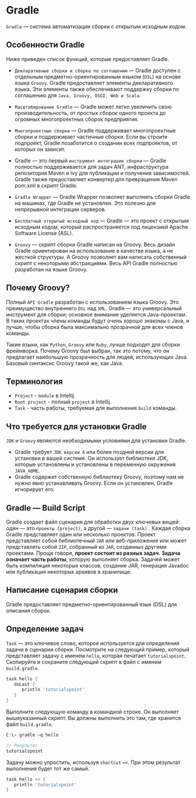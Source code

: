 # Gradle

`Gradle` — система автоматизации сборки с открытым исходным кодом.

## Особенности Gradle

Ниже приведен список функций, которые предоставляет Gradle.

- `Декларативные сборки и сборка по соглашению` — Gradle доступен с отдельным предметно-ориентированным языком (`DSL`) на основе языка `Groovy`. 
Gradle предоставляет элементы декларативного языка. Эти элементы также обеспечивают поддержку сборки по соглашению для `Java, Groovy, OSGI, Web и Scala`.

- `Масштабирование Gradle` — Gradle может легко увеличить свою производительность, от простых сборок одного проекта до огромных многопроектных сборок 
предприятия.

- `Многопроектные сборки` — Gradle поддерживает многопроектные сборки и поддерживает частичные сборки. Если вы строите подпроект, Gradle позаботится о создании 
всех подпроектов, от которых он зависит.

- Gradle — это первый `инструмент интеграции сборки` — Gradle полностью поддерживается для задач ANT, инфраструктура репозитория Maven и lvy для публикации и 
получения зависимостей. Gradle также предоставляет конвертер для превращения Maven pom.xml в скрипт Gradle.

- `Gradle Wrapper` — Gradle Wrapper позволяет выполнять сборки Gradle на машинах, где Gradle не установлен. Это полезно для непрерывной интеграции серверов.

- `Бесплатный открытый исходный код` — Gradle — это проект с открытым исходным кодом, который распространяется под лицензией Apache Software License (ASL).

- `Groovy` — скрипт сборки Gradle написан на Groovy. Весь дизайн Gradle ориентирован на использование в качестве языка, а не жесткой структуры. А Groovy 
позволяет вам написать собственный скрипт с некоторыми абстракциями. Весь API Gradle полностью разработан на языке Groovy.

## Почему Groovy?

Полный `API Gradle` разработан с использованием языка Groovy. Это преимущество внутреннего `DSL` над `XML`. Gradle — это универсальный инструмент для сборки;
основное внимание уделяется Java-проектам. В таких проектах члены команды будут очень хорошо знакомы с Java, и лучше, чтобы сборка была максимально прозрачной 
для всех членов команды.

Такие языки, как `Python`, `Groovy` или `Ruby`, лучше подходят для сборки фреймворка. Почему Groovy был выбран, так это потому, что он предлагает наибольшую
прозрачность для людей, использующих Java. Базовый синтаксис Groovy такой же, как Java.

## Терминология

- `Project` - `module` в Intellij. 
- `Root project` - полный `project` в Intellij.
- `Task` - часть работы, требуемая для выполнения `build` команды.

## Что требуется для установки Gradle

`JDK` и `Groovy` являются необходимыми условиями для установки Gradle.

- Gradle требует `JDK версии 6` или более поздней версии для установки в вашей системе. Он использует библиотеки JDK, которые установлены и установлены в 
переменную окружения `JAVA_HOME`.
- Gradle содержит собственную библиотеку Groovy, поэтому нам не нужно явно устанавливать Groovy. Если он установлен, Gradle игнорирует его.

## Gradle — Build Script

Gradle создает файл сценария для обработки двух ключевых вещей: один — это `проекты (project)`, а другой — `задачи (task)` . Каждая сборка Gradle представляет 
один или несколько проектов. Проект представляет собой библиотечный `JAR` или веб-приложение или может представлять собой `ZIP`, собранный из `JAR`, созданных
другими проектами. Проще говоря, **проект состоит из разных задач**. **Задача означает часть работы**, которую выполняет сборка. Задачей может быть компиляция
некоторых классов, создание JAR, генерация Javadoc или публикация некоторых архивов в хранилище.

## Написание сценария сборки

Gradle предоставляет предметно-ориентированный язык (DSL) для описания сборок.

## Определение задач

`Task` — это ключевое слово, которое используется для определения задачи в сценарии сборки. Посмотрите на следующий пример, который представляет задачу с
именем `hello`, которая печатает `tutorialspoint`. Скопируйте и сохраните следующий скрипт в файл с именем `build.gradle`.

```groovy
task hello {
   doLast {
      println 'tutorialspoint'
   }
}
```

Выполните следующую команду в командной строке. Он выполняет вышеуказанный скрипт. Вы должны выполнить это там, где хранится файл `build.gradle`.

```java
C:\> gradle –q hello

// Результат
tutorialspoint
```

Задачу можно упростить, используя `shortcut` `<<`. При этом результат выполнения будет тот же самый.

```groovy
task hello << {
   println 'tutorialspoint'
}
```
